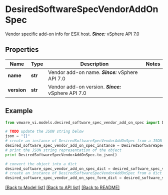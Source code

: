 # DesiredSoftwareSpecVendorAddOnSpec

Vendor specific add-on info for ESX host.  ***Since:*** vSphere API 7.0 

## Properties
Name | Type | Description | Notes
------------ | ------------- | ------------- | -------------
**name** | **str** | Vendor add-on name.  ***Since:*** vSphere API 7.0  | 
**version** | **str** | Vendor add-on version.  ***Since:*** vSphere API 7.0  | 

## Example

```python
from vmware_vi.models.desired_software_spec_vendor_add_on_spec import DesiredSoftwareSpecVendorAddOnSpec

# TODO update the JSON string below
json = "{}"
# create an instance of DesiredSoftwareSpecVendorAddOnSpec from a JSON string
desired_software_spec_vendor_add_on_spec_instance = DesiredSoftwareSpecVendorAddOnSpec.from_json(json)
# print the JSON string representation of the object
print DesiredSoftwareSpecVendorAddOnSpec.to_json()

# convert the object into a dict
desired_software_spec_vendor_add_on_spec_dict = desired_software_spec_vendor_add_on_spec_instance.to_dict()
# create an instance of DesiredSoftwareSpecVendorAddOnSpec from a dict
desired_software_spec_vendor_add_on_spec_form_dict = desired_software_spec_vendor_add_on_spec.from_dict(desired_software_spec_vendor_add_on_spec_dict)
```
[[Back to Model list]](../README.md#documentation-for-models) [[Back to API list]](../README.md#documentation-for-api-endpoints) [[Back to README]](../README.md)


